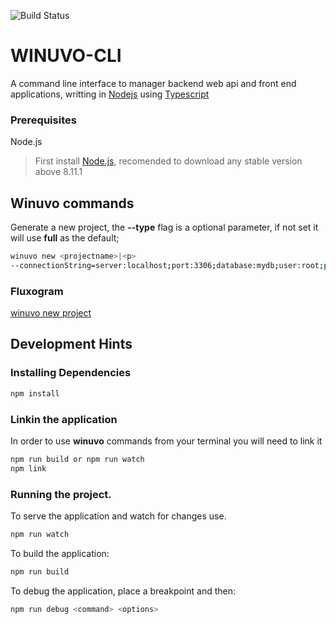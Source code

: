 ![Build Status](https://travis-ci.org/TalissonJunior/winuvo-cli.svg?branch=master)

# WINUVO-CLI

A command line interface to manager backend web api and front end applications, writting in [Nodejs](https://nodejs.org/en/) using [Typescript](https://www.typescriptlang.org/) 

### Prerequisites

Node.js 
 
>First install [Node.js](https://nodejs.org/), recomended to download any stable version above 8.11.1


## Winuvo commands

Generate a new project, the **--type** flag is a optional parameter, if not set it will use **full** as the default;

```sh
winuvo new <projectname>|<p>
--connectionString=server:localhost;port:3306;database:mydb;user:root;password:root
```

### Fluxogram
[winuvo new project](https://www.lucidchart.com/invitations/accept/fbb425f3-5a90-436d-b892-3af166c0f30d)

## Development Hints

### Installing Dependencies


```sh
npm install 
```

### Linkin the application

In order to use **winuvo** commands from your terminal you will need to link it

```sh
npm run build or npm run watch
npm link 
```


### Running the project.


To serve the application and watch for changes use. 
```sh
npm run watch
```

To build the application:

```sh
npm run build
```

To debug the application, place a breakpoint and then:

```sh
npm run debug <command> <options>
```




